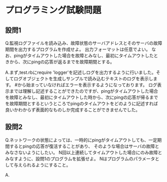 # プログラミング試験問題

## 設問1
Q.監視ログファイルを読み込み、故障状態のサーバアドレスとそのサーバの故障期間を出力するプログラムを作成せよ。
出力フォーマットは任意でよい。
なお、pingがタイムアウトした場合を故障とみなし、最初にタイムアウトしたときから、次にpingの応答が返るまでを故障期間とする。

A.まず,test.rbにrequire 'logger'を記述しログを出力するように行いました。そしてログオブジェクトを生成しサンプルで読み込むテキストのログを表示します。
#から始まっていなければエラーを表示するようになっております。
ログ表示までは理解し記述することができたのですが、pingがタイムアウトした場合を故障とみなし、最初にタイムアウトした時から、次にpingの応答が帰るまでを故障期間とするというところでpingのタイムアウトをどのように記述すれば良いかわからず表面的なものしか完成することができませんでした。

## 設問2
Q.ネットワークの状態によっては、一時的にpingがタイムアウトしても、一定期間するとpingの応答が復活することがあり、
そのような場合はサーバの故障とみなさないようにしたい。
N回以上連続してタイムアウトした場合にのみ故障とみなすように、設問1のプログラムを拡張せよ。
Nはプログラムのパラメータとして与えられるようにすること。

A.